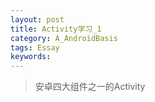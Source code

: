 ```yaml
---
layout: post
title: Activity学习_1
category: A_AndroidBasis
tags: Essay
keywords: 
---
```


> 安卓四大组件之一的Activity

